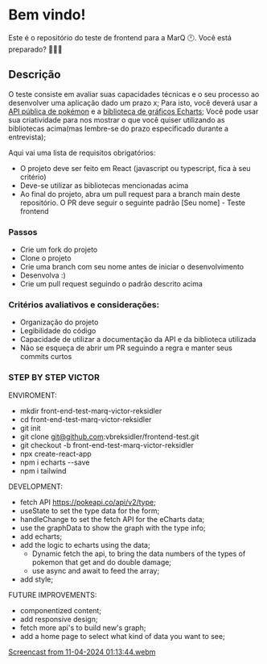 # Bem vindo!
Este é o repositório do teste de frontend para a MarQ :clock12:. Você está preparado? :rocket::rocket::rocket:

## Descrição
O teste consiste em avaliar suas capacidades técnicas e o seu processo ao desenvolver uma aplicação dado um prazo x;
Para isto, você deverá usar a [API pública de pokémon](https://pokeapi.co) e a [biblioteca de gráficos Echarts](https://echarts.apache.org/en/index.html);
Você pode usar sua criatividade para nos mostrar o que você quiser utilizando as bibliotecas acima(mas lembre-se do prazo especificado durante a entrevista);

Aqui vai uma lista de requisitos obrigatórios:
 - O projeto deve ser feito em React (javascript ou typescript, fica à seu critério)
 - Deve-se utilizar as bibliotecas mencionadas acima
 - Ao final do projeto, abra um pull request para a branch main deste repositório. O PR deve seguir o seguinte padrão [Seu nome] - Teste frontend

### Passos
- Crie um fork do projeto
- Clone o projeto
- Crie uma branch com seu nome antes de iniciar o desenvolvimento
- Desenvolva :)
- Crie um pull request seguindo o padrão descrito acima

### Critérios avaliativos e considerações:
- Organização do projeto
- Legibilidade do código
- Capacidade de utilizar a documentação da API e da biblioteca utilizada
- Não se esqueça de abrir um PR seguindo a regra e manter seus commits curtos

### STEP BY STEP VICTOR
ENVIROMENT:
  - mkdir front-end-test-marq-victor-reksidler
  - cd front-end-test-marq-victor-reksidler
  - git init
  - git clone git@github.com:vbreksidler/frontend-test.git
  - git checkout -b front-end-test-marq-victor-reksidler
  - npx create-react-app
  - npm i echarts --save
  - npm i tailwind


DEVELOPMENT:
  - fetch API https://pokeapi.co/api/v2/type;
  - useState to set the type data for the form;
  - handleChange to set the fetch API for the eCharts data;
  - use the graphData to show the graph with the type info;
  - add echarts;
  - add the logic to echarts using the data;
    * Dynamic fetch the api, to bring the data numbers of the types of pokemon that get and do double damage;
    * use async and await to feed the array;
  - add style;

FUTURE IMPROVEMENTS:
  - componentized content;
  - add responsive design;
  - fetch more api's to build new's graph;
  - add a home page to select what kind of data you want to see;
    
[Screencast from 11-04-2024 01:13:44.webm](https://github.com/vbreksidler/front-end-test-marq-victor-reksidler/assets/94481634/ab4cea43-03c4-4d9a-9eeb-71435e5ebdcd)

